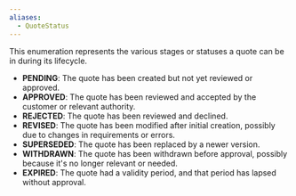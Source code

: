 ```yaml
---
aliases:
  - QuoteStatus
---
```

This enumeration represents the various stages or statuses a quote can be in during its lifecycle.

- **PENDING**: The quote has been created but not yet reviewed or approved.
- **APPROVED**: The quote has been reviewed and accepted by the customer or relevant authority.
- **REJECTED**: The quote has been reviewed and declined.
- **REVISED**: The quote has been modified after initial creation, possibly due to changes in requirements or errors.
- **SUPERSEDED**: The quote has been replaced by a newer version.
- **WITHDRAWN**: The quote has been withdrawn before approval, possibly because it's no longer relevant or needed.
- **EXPIRED**: The quote had a validity period, and that period has lapsed without approval.